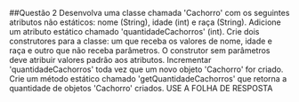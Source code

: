 ##Questão 2
Desenvolva uma classe chamada 'Cachorro' com os seguintes atributos não estáticos: nome (String), idade (int) e raça (String). 
Adicione um atributo estático chamado 'quantidadeCachorros' (int). 
Crie dois construtores para a classe: um que receba os valores de nome, idade e raça e outro que não receba parâmetros. 
O construtor sem parâmetros deve atribuir valores padrão aos atributos. 
Incrementar 'quantidadeCachorros' toda vez que um novo objeto 'Cachorro' for criado. 
Crie um método estático chamado 'getQuantidadeCachorros' que retorna a quantidade de objetos 'Cachorro' criados.
USE A FOLHA DE RESPOSTA